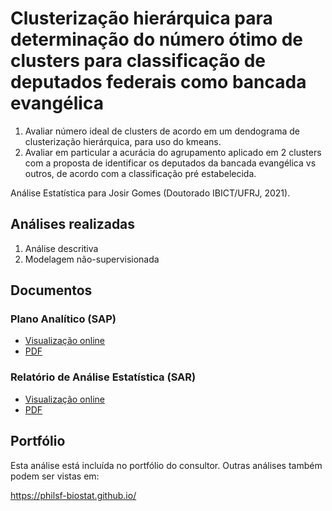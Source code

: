 # Clusterização hierárquica para determinação do número ótimo de clusters para classificação de deputados federais como bancada evangélica

1. Avaliar número ideal de clusters de acordo em um dendograma de clusterização hierárquica, para uso do kmeans.
1. Avaliar em particular a acurácia do agrupamento aplicado em 2 clusters com a proposta de identificar os deputados da bancada evangélica vs outros, de acordo com a classificação pré estabelecida.

Análise Estatística para Josir Gomes (Doutorado IBICT/UFRJ, 2021).

## Análises realizadas

1. Análise descritiva
1. Modelagem não-supervisionada
<!-- 1. Análise inferencial -->
<!-- 1. Análise de poder -->

## Documentos

### Plano Analítico (SAP)

<!-- - [Visualização online][sapviz-v02] -->
<!-- - [Download][sappdf-v02] -->

- [Visualização online][sapviz-v01]
- [PDF][sappdf-v01]

### Relatório de Análise Estatística (SAR)

<!-- - [Visualização online][reportviz-v02] -->
<!-- - [Download][pdf-v02] -->

- [Visualização online][reportviz-v01]
- [PDF][pdf-v01]

## Portfólio

Esta análise está incluída no portfólio do consultor.
Outras análises também podem ser vistas em:

https://philsf-biostat.github.io/

<!-- --- -->

[sapviz-v01]: report/SAP-2021-011-JG-v01.md
[sapviz-v02]: report/SAP-2021-011-JG-v02.md
[sappdf-v01]: https://docs.google.com/viewer?url=https://github.com/philsf-biostat/SAR-2021-011-JG/raw/main/report/SAP-2021-011-JG-v01.pdf
[sappdf-v02]: https://docs.google.com/viewer?url=https://github.com/philsf-biostat/SAR-2021-011-JG/raw/main/report/SAP-2021-011-JG-v02.pdf

[reportviz-v01]: report/SAR-2021-011-JG-v01.md
[reportviz-v02]: report/SAR-2021-011-JG-v02.md
[pdf-v01]: https://docs.google.com/viewer?url=https://github.com/philsf-biostat/SAR-2021-011-JG/raw/main/report/SAR-2021-011-JG-v01.pdf
[pdf-v02]: https://docs.google.com/viewer?url=https://github.com/philsf-biostat/SAR-2021-011-JG/raw/main/report/SAR-2021-011-JG-v02.pdf
[docx-v01]: https://docs.google.com/viewer?url=https://github.com/philsf-biostat/SAR-2021-011-JG/raw/main/report/SAR-2021-011-JG-v01.docx
[docx-v02]: https://docs.google.com/viewer?url=https://github.com/philsf-biostat/SAR-2021-011-JG/raw/main/report/SAR-2021-011-JG-v02.docx

[releases]: https://github.com/philsf-biostat/SAR-2021-011-JG/releases/
[milestone-v01]: https://github.com/philsf-biostat/SAR-2021-011-JG/milestone/mmm01
[v01-project]: https://github.com/philsf-biostat/SAR-2021-011-JG/projects/ppp01
[milestone-v02]: https://github.com/philsf-biostat/SAR-2021-011-JG/milestone/mmm02
[v02-project]: https://github.com/philsf-biostat/SAR-2021-011-JG/projects/ppp02
